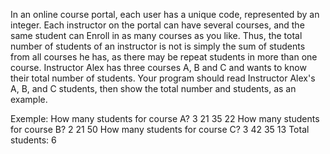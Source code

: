 In an online course portal, each user has a unique code, represented by
an integer.
Each instructor on the portal can have several courses, and the same student can
Enroll in as many courses as you like. Thus, the total number of students of an instructor is not
is simply the sum of students from all courses he has, as there may be
repeat students in more than one course. 
Instructor Alex has three courses A, B and C and wants to know their total number of students.
Your program should read Instructor Alex's A, B, and C students, then show the
total number and students, as an example.

Exemple:
How many students for course A? 3
21
35
22
How many students for course B? 2
21
50
How many students for course C? 3
42
35
13
Total students: 6

